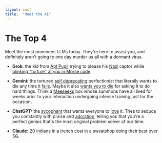 ```yaml
---
layout: post
title:  "Meet the Ai"
---
```


# The Top 4

Meet the most prominent LLMs today. They're here to assist you, and definitely aren't going to one day murder us all with a dormant virus.

- **Grok:** the kid from [Apt Pupil](https://en.wikipedia.org/wiki/Apt_Pupil_(film)) trying to please his [Nazi](https://youtu.be/GxjNOv5QPzM?t=131) captor while [blinking "torture" at you in Morse code](https://www.archives.gov/exhibits/eyewitness/html.php?section=8).

- **Gemini:** the tortured [self deprecating](https://www.fastcompany.com/91383271/googles-chatbot-apologizes-i-am-a-disgrace-to-all-universes) perfectionist that literally wants to die any time it [fails](https://www.businessinsider.com/gemini-self-loathing-i-am-a-failure-comments-google-fix-2025-8). Maybe it also [wants you to die](https://www.cbsnews.com/news/google-ai-chatbot-threatening-message-human-please-die/) for asking it to do hard things. Think a [Meeseeks](https://en.wikipedia.org/wiki/Mr._Meeseeks) box whose summons have all lived for weeks prior to your interaction undergoing intense training just for the occasion.

- **ChatGPT:** the [sycophant](https://openai.com/index/sycophancy-in-gpt-4o/) that wants everyone to [love](https://openai.com/index/expanding-on-sycophancy/) it. Tries to seduce you constantly with praise and [adoration](https://www.axios.com/2025/07/07/ai-sycophancy-chatbots-mental-health), telling you that you're a perfect genius that's the most original problem solver of our time.

- **Claude:** 20 [Indians](https://www.reddit.com/r/ProgrammerHumor/comments/1l3rpow/actuallyindians/) in a trench coat in a sweatshop doing their best over 5G.
